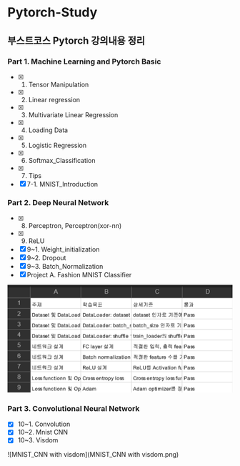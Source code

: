 # Pytorch-Study
## 부스트코스 Pytorch 강의내용 정리

### Part 1. Machine Learning and Pytorch Basic

- [x] 1. Tensor Manipulation
- [x] 2. Linear regression
- [x] 3. Multivariate Linear Regression
- [x] 4. Loading Data
- [x] 5. Logistic Regression
- [x] 6. Softmax_Classification
- [x] 7. Tips
- [x] 7-1. MNIST_Introduction

### Part 2. Deep Neural Network

- [x] 8. Perceptron, Perceptron(xor-nn)
- [x] 9. ReLU
- [x] 9~1. Weight_initialization
- [x] 9~2. Dropout
- [x] 9~3. Batch_Normalization
- [x] Project A. Fashion MNIST Classifier

![dnn_submission](dnn_submission.png)

### Part 3. Convolutional Neural Network

- [x] 10~1. Convolution
- [x] 10~2. Mnist CNN
- [x] 10~3. Visdom

![MNIST_CNN with visdom](MNIST_CNN with visdom.png)
